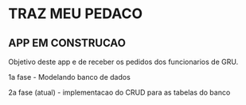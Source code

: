 # TRAZ MEU PEDACO

## APP EM CONSTRUCAO

Objetivo deste app e de receber os pedidos dos funcionarios de GRU.

1a fase - Modelando banco de dados

2a fase (atual) - implementacao do CRUD para as tabelas do banco